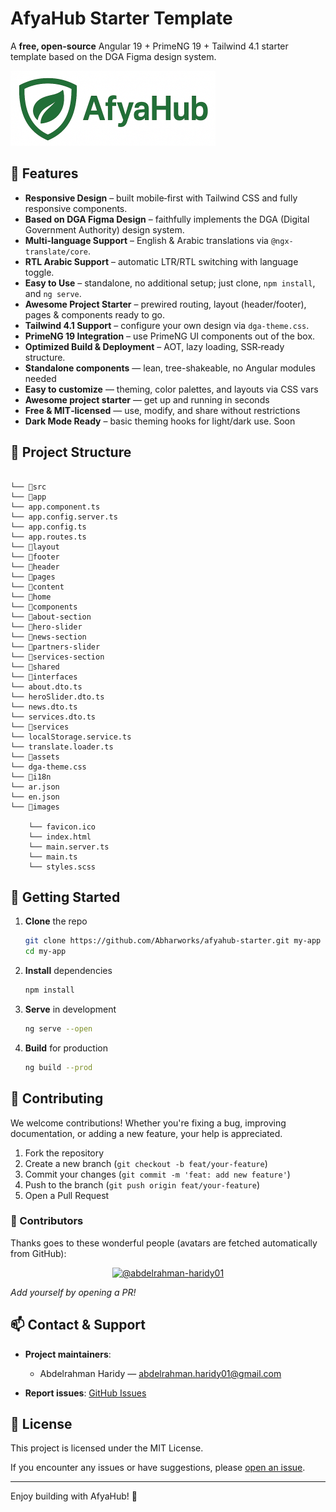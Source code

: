 # AfyaHub Starter Template

A **free, open-source** Angular 19 + PrimeNG 19 + Tailwind 4.1 starter template based on the DGA Figma design system.

![AfyaHub Logo](src/assets/images/logo.svg)

## 🎯 Features

- **Responsive Design** – built mobile‑first with Tailwind CSS and fully responsive components.
- **Based on DGA Figma Design** – faithfully implements the DGA (Digital Government Authority) design system.
- **Multi-language Support** – English & Arabic translations via `@ngx-translate/core`.
- **RTL Arabic Support** – automatic LTR/RTL switching with language toggle.
- **Easy to Use** – standalone, no additional setup; just clone, `npm install`, and `ng serve`.
- **Awesome Project Starter** – prewired routing, layout (header/footer), pages & components ready to go.
- **Tailwind 4.1 Support** – configure your own design via `dga-theme.css`.
- **PrimeNG 19 Integration** – use PrimeNG UI components out of the box.
- **Optimized Build & Deployment** – AOT, lazy loading, SSR‑ready structure.
- **Standalone components** — lean, tree-shakeable, no Angular modules needed
- **Easy to customize** — theming, color palettes, and layouts via CSS vars
- **Awesome project starter** — get up and running in seconds
- **Free & MIT‑licensed** — use, modify, and share without restrictions
- **Dark Mode Ready** – basic theming hooks for light/dark use. Soon

## 📂 Project Structure

```

└── 📁src
└── 📁app
└── app.component.ts
└── app.config.server.ts
└── app.config.ts
└── app.routes.ts
└── 📁layout
└── 📁footer
└── 📁header
└── 📁pages
└── 📁content
└── 📁home
└── 📁components
└── 📁about-section
└── 📁hero-slider
└── 📁news-section
└── 📁partners-slider
└── 📁services-section
└── 📁shared
└── 📁interfaces
└── about.dto.ts
└── heroSlider.dto.ts
└── news.dto.ts
└── services.dto.ts
└── 📁services
└── localStorage.service.ts
└── translate.loader.ts
└── 📁assets
└── dga-theme.css
└── 📁i18n
└── ar.json
└── en.json
└── 📁images

    └── favicon.ico
    └── index.html
    └── main.server.ts
    └── main.ts
    └── styles.scss

```

## 🚀 Getting Started

1. **Clone** the repo

   ```bash
   git clone https://github.com/Abharworks/afyahub-starter.git my-app
   cd my-app
   ```

2. **Install** dependencies

   ```bash
   npm install
   ```

3. **Serve** in development

   ```bash
   ng serve --open
   ```

4. **Build** for production

   ```bash
   ng build --prod
   ```

## 🤝 Contributing

We welcome contributions! Whether you're fixing a bug, improving documentation, or adding a new feature, your help is appreciated.

1. Fork the repository
2. Create a new branch (`git checkout -b feat/your-feature`)
3. Commit your changes (`git commit -m 'feat: add new feature'`)
4. Push to the branch (`git push origin feat/your-feature`)
5. Open a Pull Request

### 👥 Contributors

Thanks goes to these wonderful people (avatars are fetched automatically from GitHub):

<p align="center">
  <a href="https://github.com/abdelrahman-haridy01"><img src="https://avatars.githubusercontent.com/u/17526989?v=4?size=100" alt="@abdelrahman-haridy01" width="100" height="100" title="@abdelrahman-haridy01" /></a>
</p>

_Add yourself by opening a PR!_

## 📫 Contact & Support

- **Project maintainers**:

  - Abdelrahman Haridy — [abdelrahman.haridy01@gmail.com](mailto:abdelrahman.haridy01@gmail.com)

- **Report issues**: [GitHub Issues](https://github.com/YourUsername/AfyaHub/issues)

## 📄 License

This project is licensed under the MIT License.

If you encounter any issues or have suggestions, please [open an issue](https://github.com/your-org/afyahub-starter/issues).

---

Enjoy building with AfyaHub! 🌟
